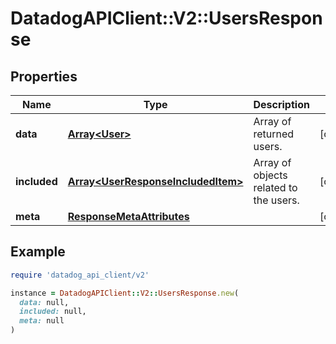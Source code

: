 # DatadogAPIClient::V2::UsersResponse

## Properties

| Name         | Type                                                                     | Description                            | Notes      |
| ------------ | ------------------------------------------------------------------------ | -------------------------------------- | ---------- |
| **data**     | [**Array&lt;User&gt;**](User.md)                                         | Array of returned users.               | [optional] |
| **included** | [**Array&lt;UserResponseIncludedItem&gt;**](UserResponseIncludedItem.md) | Array of objects related to the users. | [optional] |
| **meta**     | [**ResponseMetaAttributes**](ResponseMetaAttributes.md)                  |                                        | [optional] |

## Example

```ruby
require 'datadog_api_client/v2'

instance = DatadogAPIClient::V2::UsersResponse.new(
  data: null,
  included: null,
  meta: null
)
```
